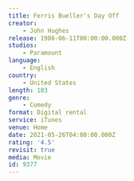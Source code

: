 ```yaml
---
title: Ferris Bueller's Day Off
creator:
    - John Hughes
release: 1986-06-11T00:00:00.000Z
studios:
    - Paramount
language:
    - English
country:
    - United States
length: 103
genre:
    - Comedy
format: Digital rental
service: iTunes
venue: Home
date: 2021-05-26T04:00:00.000Z
rating: '4.5'
revisit: true
media: Movie
id: 9377
---
```



